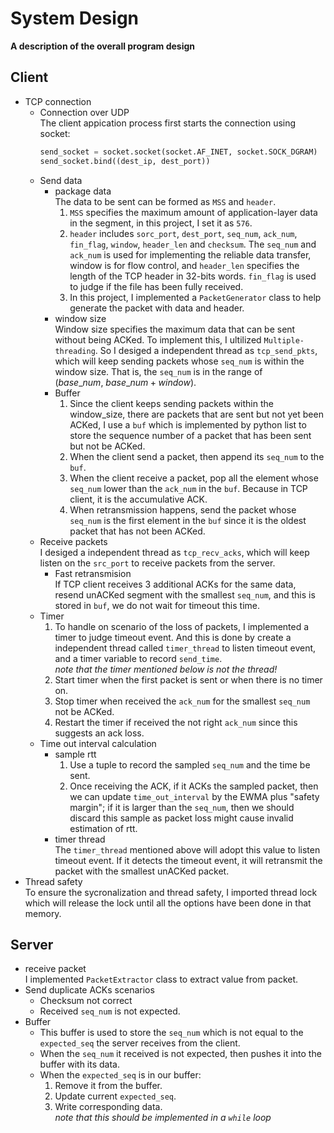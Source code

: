 # **System Design**
**A description of the overall program design**
## **Client**

- TCP connection
    - Connection over UDP <br/>
            The client appication process first starts the connection using socket:<br />
        ```python
        send_socket = socket.socket(socket.AF_INET, socket.SOCK_DGRAM)
        send_socket.bind((dest_ip, dest_port))
        ```
    - Send data
        - package data<br/>
        The data to be sent can be formed as `MSS` and `header`. 
            1. `MSS` specifies the maximum amount of application-layer data in the segment, in this project, I set it as `576`.
            2. `header` includes `sorc_port`, `dest_port`, `seq_num`, `ack_num`, `fin_flag`, `window`, `header_len` and `checksum`.  The `seq_num` and `ack_num` is used for  implementing the reliable data transfer, window is for flow control, and `header_len` specifies the length of the TCP header in 32-bits words. `fin_flag` is used to judge if the file has been fully received. 
            3. In this project, I implemented a `PacketGenerator` class to help generate the packet with data and header.
        - window size<br />
        Window size specifies the maximum data that can be sent without being ACKed. To implement this, I ultilized `Multiple-threading`. So I desiged a independent thread as `tcp_send_pkts`, which will keep sending packets whose `seq_num` is within the window size. That is, the `seq_num` is in the range of $(base\_num, \ base\_num+window)$.
        - Buffer<br />
            1. Since the client keeps sending packets within the window_size, there are packets that are sent but not yet been ACKed, I use a `buf` which is implemented by python list to store the sequence number of a packet that has been sent but not be ACKed.
            2. When the client send a packet, then append its `seq_num` to the `buf`.
            3. When the client receive a packet, pop all the element whose `seq_num` lower than the `ack_num` in the `buf`. Because in TCP client, it is the accumulative ACK.
            4. When retransmission happens, send the packet whose `seq_num` is the first element in the `buf` since it is the oldest packet that has not been ACKed.
    - Receive packets<br/>
        I desiged a independent thread as `tcp_recv_acks`, which will keep listen on the `src_port` to receive packets from the server.
        - Fast retransmision<br/>
        If TCP client receives 3 additional ACKs for the same data, resend unACKed segment with the smallest `seq_num`, and this is stored in `buf`, we do not wait for timeout this time.
    - Timer<br/>
        1. To handle on scenario of the loss of packets, I implemented a timer to judge timeout event. And this is done by create a independent thread called `timer_thread` to listen timeout event, and a timer variable to record `send_time`.<br/>
        *note that the timer mentioned below is not the thread!*
        2. Start timer when the first packet is sent or when there is no timer on.
        3. Stop timer when received the `ack_num` for the smallest `seq_num` not be ACKed.
        4. Restart the timer if received the not right `ack_num` since this suggests an ack loss.
    - Time out interval calculation<br/>
        - sample rtt<br/>
            1. Use a tuple to record the sampled `seq_num` and the time be sent.
            2. Once receiving the ACK, if it ACKs the sampled packet, then we can update `time_out_interval` by the EWMA plus "safety margin"; if it is larger than the `seq_num`, then we should discard this sample as packet loss might cause invalid estimation of rtt.
        - timer thread<br/>
            The `timer_thread` mentioned above will adopt this value to listen timeout event. If it detects the timeout event, it will retransmit the packet with the smallest unACKed packet.
- Thread safety<br/>
    To ensure the sycronalization and thread safety, I imported thread lock which will release the lock until all the options have been done in that memory.
## **Server**
- receive packet<br/>
    I implemented `PacketExtractor` class to extract value from packet.
- Send duplicate ACKs scenarios <br/>
    - Checksum not correct
    - Received `seq_num` is not expected.
- Buffer
    - This buffer is used to store the `seq_num` which is not equal to the `expected_seq` the server receives from the client.
    - When the `seq_num` it received is not expected, then pushes it into the buffer with its data.
    - When the `expected_seq` is in our buffer:<br/>
        1. Remove it from the buffer.
        2. Update current `expected_seq`.
        3. Write corresponding data.<br/>
        *note that this should be implemented in a `while` loop*






            
            
    
